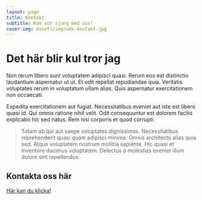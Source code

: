 ```yaml
---
layout: page
title: Kontakt
subtitle: Kom och sjung med oss!
cover-img: assets/img/ubk-kontakt.jpg
---
```


# Det här blir kul tror jag

Non rerum libero sunt voluptatem adipisci quasi. Rerum eos est distinctio laudantium aspernatur ut ut. Et odit repellat repudiandae quia. Veritatis voluptates rerum in voluptatum ullam alias. Quis aspernatur exercitationem non occaecati.

Expedita exercitationem aut fugiat. Necessitatibus eveniet aut iste est libero quasi id. Qui omnis ratione nihil velit. Odit consequuntur est dolorem facilis explicabo hic sed natus. Rem nisi corporis et quod corrupti.

> Totam ab qui aut saepe voluptates dignissimos. Necessitatibus reprehenderit quasi quam adipisci minima. Omnis architecto alias quia sed. Atque voluptatem nostrum mollitia sapiente. Hic quasi et inventore ducimus voluptatem. Delectus a molestias eveniet illum dolore sint repellendus.

## Kontakta oss här

[Här kan du klicka!](mailto:kalle@kallesson.se)